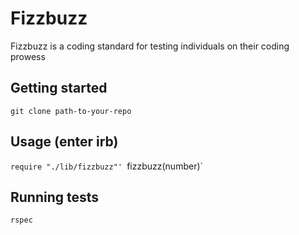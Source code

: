 # Fizzbuzz
Fizzbuzz is a coding standard for testing individuals on their coding prowess


## Getting started
`git clone path-to-your-repo`

## Usage (enter irb)
`require "./lib/fizzbuzz"'
`fizzbuzz(number)`

## Running tests
`rspec`
